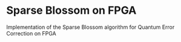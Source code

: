 # Sparse Blossom on FPGA
Implementation of the Sparse Blossom algorithm for Quantum Error Correction on FPGA
